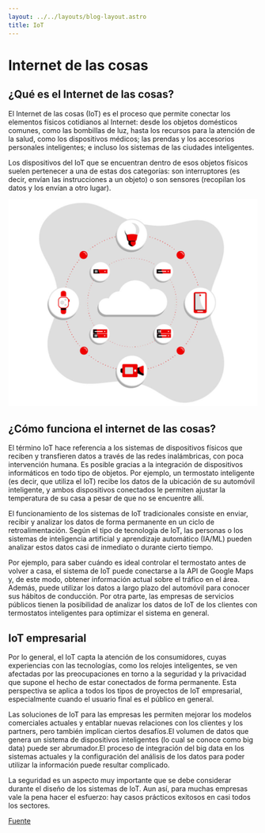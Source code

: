 ```yaml
---
layout: ../../layouts/blog-layout.astro
title: IoT
---
```


# Internet de las cosas

## ¿Qué es el Internet de las cosas?

El Internet de las cosas (IoT) es el proceso que permite conectar los elementos físicos cotidianos al Internet: desde los objetos domésticos comunes, como las bombillas de luz, hasta los recursos para la atención de la salud, como los dispositivos médicos; las prendas y los accesorios personales inteligentes; e incluso los sistemas de las ciudades inteligentes.

Los dispositivos del IoT que se encuentran dentro de esos objetos físicos suelen pertenecer a una de estas dos categorías: son interruptores (es decir, envían las instrucciones a un objeto) o son sensores (recopilan los datos y los envían a otro lugar).

![Varios dispositivos interconectados.](../../assets/iot/about.jpg)

## ¿Cómo funciona el internet de las cosas?

El término IoT hace referencia a los sistemas de dispositivos físicos que reciben y transfieren datos a través de las redes inalámbricas, con poca intervención humana. Es posible gracias a la integración de dispositivos informáticos en todo tipo de objetos.
Por ejemplo, un termostato inteligente (es decir, que utiliza el IoT) recibe los datos de la ubicación de su automóvil inteligente, y ambos dispositivos conectados le permiten ajustar la temperatura de su casa a pesar de que no se encuentre allí.

El funcionamiento de los sistemas de IoT tradicionales consiste en enviar, recibir y analizar los datos de forma permanente en un ciclo de retroalimentación. Según el tipo de tecnología de IoT, las personas o los sistemas de inteligencia artificial y aprendizaje automático (IA/ML) pueden analizar estos datos casi de inmediato o durante cierto tiempo.

Por ejemplo, para saber cuándo es ideal controlar el termostato antes de volver a casa, el sistema de IoT puede conectarse a la API de Google Maps y, de este modo, obtener información actual sobre el tráfico en el área. Además, puede utilizar los datos a largo plazo del automóvil para conocer sus hábitos de conducción. Por otra parte, las empresas de servicios públicos tienen la posibilidad de analizar los datos de IoT de los clientes con termostatos inteligentes para optimizar el sistema en general.

## IoT empresarial

Por lo general, el IoT capta la atención de los consumidores, cuyas experiencias con las tecnologías, como los relojes inteligentes, se ven afectadas por las preocupaciones en torno a la seguridad y la privacidad que supone el hecho de estar conectados de forma permanente. Esta perspectiva se aplica a todos los tipos de proyectos de IoT empresarial, especialmente cuando el usuario final es el público en general.

Las soluciones de IoT para las empresas les permiten mejorar los modelos comerciales actuales y entablar nuevas relaciones con los clientes y los partners, pero también implican ciertos desafíos.El volumen de datos que genera un sistema de dispositivos inteligentes (lo cual se conoce como big data) puede ser abrumador.El proceso de integración del big data en los sistemas actuales y la configuración del análisis de los datos para poder utilizar la información puede resultar complicado.

La seguridad es un aspecto muy importante que se debe considerar durante el diseño de los sistemas de IoT. Aun así, para muchas empresas vale la pena hacer el esfuerzo: hay casos prácticos exitosos en casi todos los sectores.

[Fuente](https://www.redhat.com/es/topics/internet-of-things/what-is-iot#%C2%BFqu%C3%A9-es-el-internet-de-las-cosas)
